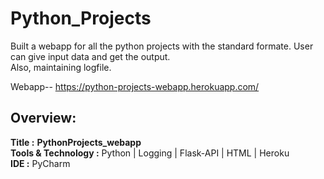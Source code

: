 # Python_Projects
Built a webapp for all the python projects with the standard formate. User can give input data and get the output.  
Also, maintaining logfile.


Webapp-- https://python-projects-webapp.herokuapp.com/

## Overview:
**Title	:**  **PythonProjects_webapp**  
**Tools & Technology :** Python | Logging | Flask-API | HTML | Heroku   
**IDE :** PyCharm